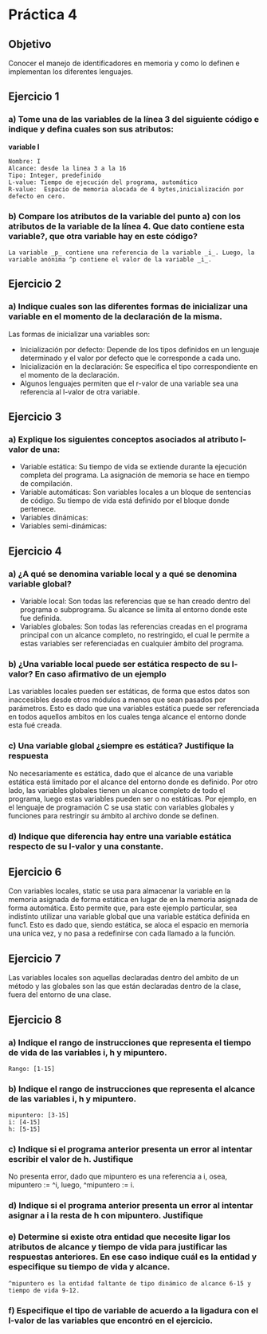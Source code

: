 # Práctica 4

## Objetivo 
Conocer el manejo de identificadores en memoria y como lo definen e implementan los diferentes lenguajes.

## Ejercicio 1
### a) Tome una de las variables de la línea 3 del siguiente código e indique y defina cuales son sus atributos:

__variable I__
  
    Nombre: I
    Alcance: desde la linea 3 a la 16
    Tipo: Integer, predefinido
    L-value: Tiempo de ejecución del programa, automático
    R-value:  Espacio de memoria alocada de 4 bytes,inicialización por defecto en cero.
        
### b) Compare los atributos de la variable del punto a) con los atributos de la variable de la línea 4. Que dato contiene esta variable?, que otra variable hay en este código?

    La variable _p_ contiene una referencia de la variable _i_. Luego, la variable anónima ^p contiene el valor de la variable _i_.
    
## Ejercicio 2
### a) Indique cuales son las diferentes formas de inicializar una variable en el momento de la declaración de la misma.
    
Las formas de inicializar una variables son:
* Inicialización por defecto: Depende de los tipos definidos en un lenguaje determinado y el valor por defecto que le corresponde a cada uno.
* Inicialización en la declaración: Se especifica el tipo correspondiente en el momento de la declaración.
* Algunos lenguajes permiten que el r-valor de una variable sea una referencia al l-valor de otra variable.

## Ejercicio 3
### a) Explique los siguientes conceptos asociados al atributo l-valor de una:
* Variable estática: Su tiempo de vida se extiende durante la ejecución completa del programa. La asignación de memoria se hace en tiempo de compilación.
* Variable automáticas: Son variables locales a un bloque de sentencias de código. Su tiempo de vida está definido por el bloque donde pertenece.
* Variables dinámicas: 
* Variables semi-dinámicas: 

## Ejercicio 4
### a) ¿A qué se denomina variable local y a qué se denomina variable global?
* Variable local: Son todas las referencias que se han creado dentro del programa o subprograma. Su alcance se límita al entorno donde este fue definida.
* Variables globales: Son todas las referencias creadas en el programa principal con un alcance completo, no restringido, el cual le permite a estas variables ser referenciadas en cualquier ámbito del programa.

### b) ¿Una variable local puede ser estática respecto de su l-valor? En caso afirmativo de un ejemplo
Las variables locales pueden ser estáticas, de forma que estos datos son inaccesibles desde otros módulos a menos que sean pasados por parámetros. Esto es dado que una variables estática puede ser referenciada en todos aquellos ambitos en los cuales tenga alcance el entorno donde esta fué creada.

### c) Una variable global ¿siempre es estática? Justifique la respuesta
No necesariamente es estática, dado que el alcance de una variable estática está limitado por el alcance del entorno donde es definido. Por otro lado, las variables globales tienen un alcance completo de todo el programa, luego estas variables pueden ser o no estáticas. Por ejemplo, en el lenguaje de programación C se usa static con variables globales y funciones para restringir su ámbito al archivo donde se definen.

### d) Indique que diferencia hay entre una variable estática respecto de su l-valor y una constante.

## Ejercicio 6
Con variables locales, static se usa para almacenar la variable en la memoria asignada de forma estática en lugar de en la memoria asignada de forma automática. Esto permite que, para este ejemplo particular, sea indistinto utilizar una variable global que una variable estática definida en func1. Esto es dado que, siendo estática, se aloca el espacio en memoria una unica vez, y no pasa a redefinirse con cada llamado a la función.

## Ejercicio 7
Las variables locales son aquellas declaradas dentro del ambito de un método y las globales son las que están declaradas dentro de la clase, fuera del entorno de una clase.

## Ejercicio 8
### a) Indique el rango de instrucciones que representa el tiempo de vida de las variables i, h y mipuntero.
    Rango: [1-15]

### b) Indique el rango de instrucciones que representa el alcance de las variables i, h y mipuntero.
    mipuntero: [3-15]
    i: [4-15]
    h: [5-15]

### c) Indique si el programa anterior presenta un error al intentar escribir el valor de h. Justifique
No presenta error, dado que mipuntero es una referencia a i, osea, mipuntero := ^i, luego, ^mipuntero := i.
    
### d) Indique si el programa anterior presenta un error al intentar asignar a i la resta de h con mipuntero. Justifique


### e) Determine si existe otra entidad que necesite ligar los atributos de alcance y tiempo de vida para justificar las respuestas anteriores. En ese caso indique cuál es la entidad y especifique su tiempo de vida y alcance.
    ^mipuntero es la entidad faltante de tipo dinámico de alcance 6-15 y tiempo de vida 9-12.

### f) Especifique el tipo de variable de acuerdo a la ligadura con el l-valor de las variables que encontró en el ejercicio.
